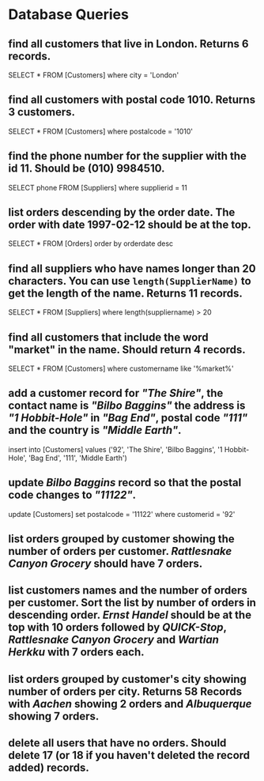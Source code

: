 # Database Queries

## find all customers that live in London. Returns 6 records.

SELECT * FROM [Customers]
where city = 'London'

## find all customers with postal code 1010. Returns 3 customers.

SELECT * FROM [Customers]
where postalcode = '1010'

## find the phone number for the supplier with the id 11. Should be (010) 9984510.

SELECT phone FROM [Suppliers]
where supplierid = 11

## list orders descending by the order date. The order with date 1997-02-12 should be at the top.

SELECT * FROM [Orders] order by orderdate desc

## find all suppliers who have names longer than 20 characters. You can use `length(SupplierName)` to get the length of the name. Returns 11 records.

SELECT * FROM [Suppliers]
where length(suppliername) > 20

## find all customers that include the word "market" in the name. Should return 4 records.

SELECT * FROM [Customers]
where customername like '%market%'

## add a customer record for _"The Shire"_, the contact name is _"Bilbo Baggins"_ the address is _"1 Hobbit-Hole"_ in _"Bag End"_, postal code _"111"_ and the country is _"Middle Earth"_.

insert into [Customers]
values ('92', 'The Shire', 'Bilbo Baggins', '1 Hobbit-Hole', 'Bag End', '111', 'Middle Earth')

## update _Bilbo Baggins_ record so that the postal code changes to _"11122"_.

update [Customers]
set postalcode = '11122'
where customerid = '92'

## list orders grouped by customer showing the number of orders per customer. _Rattlesnake Canyon Grocery_ should have 7 orders.

## list customers names and the number of orders per customer. Sort the list by number of orders in descending order. _Ernst Handel_ should be at the top with 10 orders followed by _QUICK-Stop_, _Rattlesnake Canyon Grocery_ and _Wartian Herkku_ with 7 orders each.

## list orders grouped by customer's city showing number of orders per city. Returns 58 Records with _Aachen_ showing 2 orders and _Albuquerque_ showing 7 orders.

## delete all users that have no orders. Should delete 17 (or 18 if you haven't deleted the record added) records.
